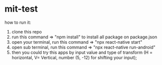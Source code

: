 # mit-test
how to run it:

1. clone this repo
2. run this command => "npm install" to install all package on package.json
3. open your terminal, run this command => "npx react-native start"
4. open sub terminal, run this command => "npx react-native run-android"
5. then you could try this apps by input value and type of transform (H = horizontal, V= Vertical, number (5, -12) for shifting your input); 
